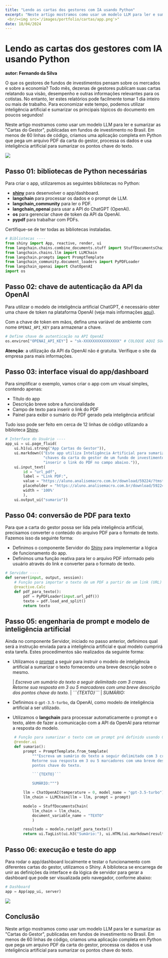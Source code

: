 ```yaml
---
title: "Lendo as cartas dos gestores com IA usando Python"
excerpt: "Neste artigo mostramos como usar um modelo LLM para ler e sumarizar as "Cartas do Gestor", publicadas em fundos de investimento no Brasil. Em menos de 60 linhas de código, criamos uma aplicação completa em Python que pega um arquivo PDF da carta do gestor, processa os dados e usa inteligência artificial para sumarizar os pontos chave do texto.
 <br/><img src='/images/portfolio/cartas/app.png'>"
date: 18/04/2024
---
```



# Lendo as cartas dos gestores com IA usando Python

**autor: Fernando da Silva**

O que os gestores de fundos de investimentos pensam sobre os mercados e sobre a economia? Todo mês, dezenas de gestores publicam suas cartas relatando sua visão, desempenho e outras informações relevantes para os cotistas. No entanto, ler estes relatórios pode facilmente tomar 1 dia inteiro ou mais de trabalho. Para economizar este tempo, podemos utilizar inteligência artificial e sumarizar os principais tópicos do documento em poucos segundos!

Neste artigo mostramos como usar um modelo LLM para ler e sumarizar as "Cartas do Gestor", publicadas em fundos de investimento no Brasil. Em menos de 60 linhas de código, criamos uma aplicação completa em Python que pega um arquivo PDF da carta do gestor, processa os dados e usa inteligência artificial para sumarizar os pontos chave do texto.

![](/images/portfolio/cartas/app.png)

## Passo 01: bibliotecas de Python necessárias

Para criar o app, utilizaremos as seguintes bibliotecas no Python:

-   [**shiny**](https://analisemacro.com.br/curso/producao-de-dashboards-automaticos-usando-python/) para desenvolver o app/dashboard.
-   **langchain** para processar os dados e o prompt de LLM.
-   **langchain_community** para ler o PDF.
-   **langchain_openai** para usar a API do ChatGPT (OpenAI).
-   **os** para gerenciar chave de token da API da OpenAI.
-   **pypdf** para trabalhar com PDFs.

Certifique-se de ter todas as bibliotecas instaladas.


```python
# Bibliotecas ----
from shiny import App, reactive, render, ui
from langchain.chains.combine_documents.stuff import StuffDocumentsChain
from langchain.chains.llm import LLMChain
from langchain.prompts import PromptTemplate
from langchain_community.document_loaders import PyPDFLoader
from langchain_openai import ChatOpenAI
import os
```

## Passo 02: chave de autenticação da API da OpenAI

Para utilizar o modelo de inteligência artificial ChatGPT, é necessário obter uma chave de token na plataforma OpenAI (veja mais informações [aqui](https://analisemacro.com.br/data-science/como-integrar-o-chatgpt-no-r-e-no-python/)).

Com a chave de token em mãos, defina uma variável de ambiente com nome `OPENAI_API_KEY` para armazenar a chave.


```python
# Define chave de autenticação na API OpenAI
os.environ["OPENAI_API_KEY"] = "sk-XXXXXXXXXXXXXXXX" # COLOQUE AQUI SUA CHAVE
```

**Atenção**: a utilização da API da OpenAI não é gratuita. Verifique o site da empresa para mais informações.

## Passo 03: interface visual do app/dashboard

Para simplificar o exemplo, vamos criar o app com um visual simples, contendo apenas:

-   Título do app
-   Descrição breve sobre a funcionalidade
-   Campo de texto para inserir o link do PDF
-   Painel para exibir o sumário do PDF gerado pela inteligência artificial

Tudo isso pode ser feito em cerca de 12 linhas de código utilizando a biblioteca [Shiny](https://analisemacro.com.br/curso/producao-de-dashboards-automaticos-usando-python/).


```python
# Interface do Usuário ----
app_ui = ui.page_fluid(
    ui.h1(ui.strong("App Cartas do Gestor")),
    ui.markdown(("Este app utiliza Inteligência Artificial para sumarizar os pontos " +
                 "chaves da carta do gestor de um fundo de investimento. Basta " +
                 "inserir o link do PDF no campo abaixo.")),
    ui.input_text(
        id = "url_pdf", 
        label = "Link PDF:", 
        value = "https://aluno.analisemacro.com.br/download/59224/?tmstv=1710776237",
        placeholder = "https://aluno.analisemacro.com.br/download/59224/?tmstv=1710776237",
        width = '100%'
        ),
    ui.output_ui("sumario"))
```

## Passo 04: conversão de PDF para texto

Para que a carta do gestor possa ser lida pela inteligência artificial, precisamos converter o conteúdo do arquivo PDF para o formato de texto. Fazemos isso da seguinte forma:

-   Definimos o componente Servidor do [Shiny](https://analisemacro.com.br/curso/producao-de-dashboards-automaticos-usando-python/) para implementar a lógica de funcionamento do app.
-   Definimos uma função reativa para ler o arquivo PDF informado pelo usuário através do link e converter para o formato de texto.


```python
# Servidor ----
def server(input, output, session):
    # Função para importar o texto de um PDF a partir de um link (URL)
    @reactive.Calc
    def pdf_para_texto():
        pdf = PyPDFLoader(input.url_pdf())
        texto = pdf.load_and_split()
        return texto
```

## Passo 05: engenharia de prompt e modelo de inteligência artificial

Ainda no componente Servidor, iniciado no passo anterior, definimos qual será a instrução enviada para a inteligência artificial e qual modelo cumprirá esta tarefa. Estes procedimentos são realizados da seguinte forma:

-   Utilizamos o [prompt](https://analisemacro.com.br/data-science/introducao-a-prompt-engineering-para-inteligencia-artificial/) a seguir para instruir o modelo de inteligência artificial a sumarizar o texto fornecendo uma breve descrição sobre o mesmo.

    | *Escreva um sumário do texto a seguir delimitado com 3 crases. Retorne sua resposta em 3 ou 5 marcadores com uma breve descrição dos pontos chave do texto.*
    | *\`\`\`{TEXTO}\`\`\`*
    | *SUMÁRIO:*

-   Definimos o `gpt-3.5-turbo`, da OpenAI, como modelo de inteligência artificial a ser utilizado.

-   Utilizamos o **langchain** para processar automaticamente o prompt e o texto, além de fazer a comunicação com a API da OpenAI para retornar a resposta do modelo.


```python
    # Função para sumarizar o texto com um prompt pré definido usando GPT 3.5}
    @render.ui
    def sumario():
        prompt = PromptTemplate.from_template(
            """Escreva um sumário do texto a seguir delimitado com 3 crases.
            Retorne sua resposta em 3 ou 5 marcadores com uma breve descrição dos
            pontos chave do texto.

            ```{TEXTO}```

            SUMÁRIO:""")

        llm = ChatOpenAI(temperature = 0, model_name = "gpt-3.5-turbo")
        llm_chain = LLMChain(llm = llm, prompt = prompt)

        modelo = StuffDocumentsChain(
            llm_chain = llm_chain,
            document_variable_name = "TEXTO"
            )

        resultado = modelo.run(pdf_para_texto())
        return ui.TagList(ui.h3("Sumário:"), ui.HTML(ui.markdown(resultado)))
```

## Passo 06: execução e teste do app

Para rodar o app/dashboard localmente e testar o funcionamento com diferentes cartas do gestor, utilizamos o Shiny. A biblioteca se encarrega de unir as definições da interface e da lógica de servidor para gerar a dashboard que pode ser visualizada pelo navegador, conforme abaixo:


```python
# Dashboard
app = App(app_ui, server)
```

![](/images/portfolio/cartas/app.png)

## Conclusão

Neste artigo mostramos como usar um modelo LLM para ler e sumarizar as "Cartas do Gestor", publicadas em fundos de investimento no Brasil. Em menos de 60 linhas de código, criamos uma aplicação completa em Python que pega um arquivo PDF da carta do gestor, processa os dados e usa inteligência artificial para sumarizar os pontos chave do texto.
